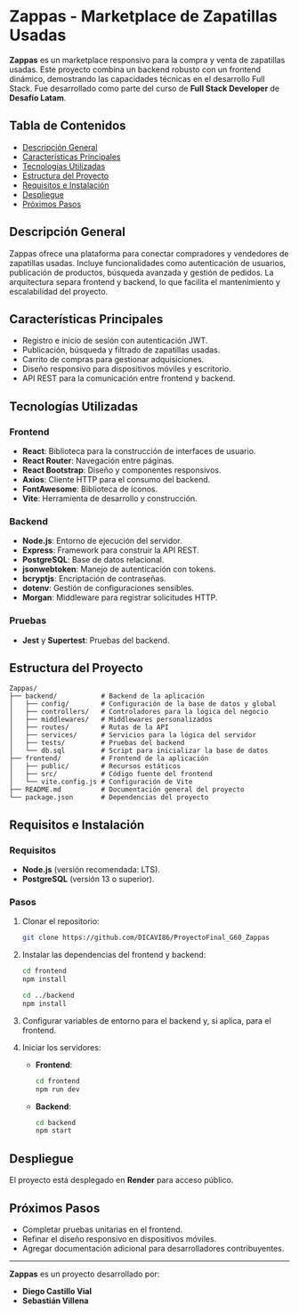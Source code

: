 # Zappas - Marketplace de Zapatillas Usadas

**Zappas** es un marketplace responsivo para la compra y venta de zapatillas usadas. Este proyecto combina un backend robusto con un frontend dinámico, demostrando las capacidades técnicas en el desarrollo Full Stack. Fue desarrollado como parte del curso de **Full Stack Developer** de **Desafío Latam**.

## Tabla de Contenidos
- [Descripción General](#descripción-general)
- [Características Principales](#características-principales)
- [Tecnologías Utilizadas](#tecnologías-utilizadas)
- [Estructura del Proyecto](#estructura-del-proyecto)
- [Requisitos e Instalación](#requisitos-e-instalación)
- [Despliegue](#despliegue)
- [Próximos Pasos](#próximos-pasos)

## Descripción General

Zappas ofrece una plataforma para conectar compradores y vendedores de zapatillas usadas. Incluye funcionalidades como autenticación de usuarios, publicación de productos, búsqueda avanzada y gestión de pedidos. La arquitectura separa frontend y backend, lo que facilita el mantenimiento y escalabilidad del proyecto.

## Características Principales
- Registro e inicio de sesión con autenticación JWT.
- Publicación, búsqueda y filtrado de zapatillas usadas.
- Carrito de compras para gestionar adquisiciones.
- Diseño responsivo para dispositivos móviles y escritorio.
- API REST para la comunicación entre frontend y backend.

## Tecnologías Utilizadas

### Frontend
- **React**: Biblioteca para la construcción de interfaces de usuario.
- **React Router**: Navegación entre páginas.
- **React Bootstrap**: Diseño y componentes responsivos.
- **Axios**: Cliente HTTP para el consumo del backend.
- **FontAwesome**: Biblioteca de íconos.
- **Vite**: Herramienta de desarrollo y construcción.

### Backend
- **Node.js**: Entorno de ejecución del servidor.
- **Express**: Framework para construir la API REST.
- **PostgreSQL**: Base de datos relacional.
- **jsonwebtoken**: Manejo de autenticación con tokens.
- **bcryptjs**: Encriptación de contraseñas.
- **dotenv**: Gestión de configuraciones sensibles.
- **Morgan**: Middleware para registrar solicitudes HTTP.

### Pruebas
- **Jest** y **Supertest**: Pruebas del backend.

## Estructura del Proyecto

```
Zappas/
├── backend/           # Backend de la aplicación
│   ├── config/        # Configuración de la base de datos y global
│   ├── controllers/   # Controladores para la lógica del negocio
│   ├── middlewares/   # Middlewares personalizados
│   ├── routes/        # Rutas de la API
│   ├── services/      # Servicios para la lógica del servidor
│   ├── tests/         # Pruebas del backend
│   └── db.sql         # Script para inicializar la base de datos
├── frontend/          # Frontend de la aplicación
│   ├── public/        # Recursos estáticos
│   ├── src/           # Código fuente del frontend
│   └── vite.config.js # Configuración de Vite
├── README.md          # Documentación general del proyecto
└── package.json       # Dependencias del proyecto
```

## Requisitos e Instalación

### Requisitos
- **Node.js** (versión recomendada: LTS).
- **PostgreSQL** (versión 13 o superior).

### Pasos
1. Clonar el repositorio:
   ```bash
   git clone https://github.com/DICAVI86/ProyectoFinal_G60_Zappas
   ```

2. Instalar las dependencias del frontend y backend:
   ```bash
   cd frontend
   npm install

   cd ../backend
   npm install
   ```

3. Configurar variables de entorno para el backend y, si aplica, para el frontend.

4. Iniciar los servidores:
   - **Frontend**:
     ```bash
     cd frontend
     npm run dev
     ```
   - **Backend**:
     ```bash
     cd backend
     npm start
     ```

## Despliegue
El proyecto está desplegado en **Render** para acceso público.

## Próximos Pasos
- Completar pruebas unitarias en el frontend.
- Refinar el diseño responsivo en dispositivos móviles.
- Agregar documentación adicional para desarrolladores contribuyentes.

---

**Zappas** es un proyecto desarrollado por:
- **Diego Castillo Vial**
- **Sebastián Villena**
